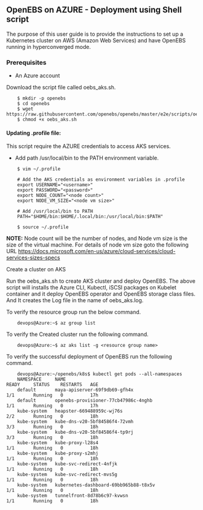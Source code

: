 ## OpenEBS on AZURE - Deployment using Shell script

The purpose of this user guide is to provide the instructions to set up a Kubernetes cluster on AWS (Amazon Web Services) and have OpenEBS running in hyperconverged mode.

### Prerequisites

- An Azure account

Download the script file called oebs_aks.sh.
```
    $ mkdir -p openebs
    $ cd openebs
    $ wget https://raw.githubusercontent.com/openebs/openebs/master/e2e/scripts/oebs_aks.sh
    $ chmod +x oebs_aks.sh
```
#### Updating .profile file:

This script require the AZURE credentials to access AKS services.

- Add path /usr/local/bin to the PATH environment variable.
```
    $ vim ~/.profile
    
    # Add the AKS credentials as environment variables in .profile
    export USERNAME="<username>"
    export PASSWORD="<password>"
    export NODE_COUNT="<node count>"
    export NODE_VM_SIZE="<node vm size>"
    
    # Add /usr/local/bin to PATH
    PATH="$HOME/bin:$HOME/.local/bin:/usr/local/bin:$PATH"
    
    $ source ~/.profile
```
**NOTE:** Node count will be the number of nodes, and Node vm size is the size of the virtual machine. For details of node vm size goto the following URL  https://docs.microsoft.com/en-us/azure/cloud-services/cloud-services-sizes-specs

Create a cluster on AKS

Run the  oebs_aks.sh to create AKS cluster and deploy OpenEBS. The above script will installs the Azure CLI, Kubectl,  iSCSI packages on Kubelet container and it deploy OpenEBS operator and OpenEBS storage class files. And It creates the Log file in the name of oebs_aks.log.

To verify the resource group run the below command.
```
    devops@Azure:~$ az group list
```
To verify the Created cluster run the following command.
```
    devops@Azure:~$ az aks list -g <resource group name>
```
To verify the successful deployment of OpenEBS run the following command.
```
    devops@Azure:~/openebs/k8s$ kubectl get pods --all-namespaces
    NAMESPACE     NAME                                                            READY     STATUS    RESTARTS   AGE
    default       maya-apiserver-69f9db69-gfh4x                                   1/1       Running   0          17h
    default       openebs-provisioner-77cb47986c-4nghb                            1/1       Running   0          17h
    kube-system   heapster-669488959c-wj76s                                       2/2       Running   0          18h
    kube-system   kube-dns-v20-5bf84586f4-72vmh                                   3/3       Running   0          18h
    kube-system   kube-dns-v20-5bf84586f4-tp9rj                                   3/3       Running   0          18h
    kube-system   kube-proxy-l28s4                                                1/1       Running   0          18h
    kube-system   kube-proxy-s2mhj                                                1/1       Running   0          18h
    kube-system   kube-svc-redirect-4nfjk                                         1/1       Running   0          18h
    kube-system   kube-svc-redirect-mvs5g                                         1/1       Running   0          18h
    kube-system   kubernetes-dashboard-69bb965b88-t8x5v                           1/1       Running   0          18h
    kube-system   tunnelfront-8d78b6c97-kvwsn                                     1/1       Running   0          18h
```

